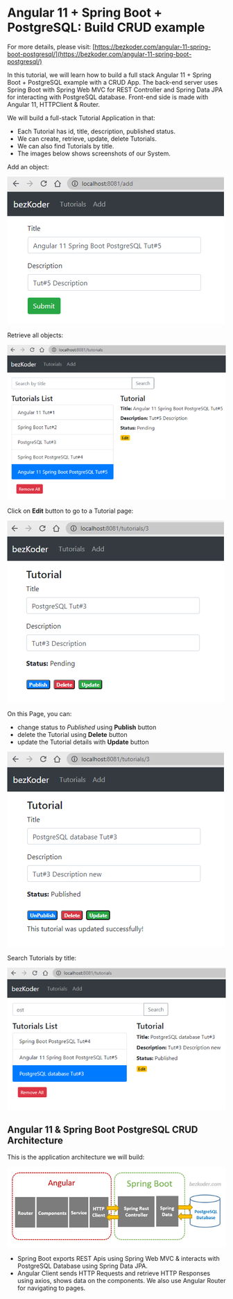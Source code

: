 # Angular 11 + Spring Boot + PostgreSQL: Build CRUD example

For more details, please visit:
[https://bezkoder.com/angular-11-spring-boot-postgresql/](https://bezkoder.com/angular-11-spring-boot-postgresql/)

In this tutorial, we will learn how to build a full stack Angular 11 + Spring Boot + PostgreSQL example with a CRUD App. The back-end server uses Spring Boot with Spring Web MVC for REST Controller and Spring Data JPA for interacting with PostgreSQL database. Front-end side is made with Angular 11, HTTPClient & Router.

We will build a full-stack Tutorial Application in that:

- Each Tutorial has id, title, description, published status.
- We can create, retrieve, update, delete Tutorials.
- We can also find Tutorials by title.
- The images below shows screenshots of our System.

Add an object:

![angular-11-spring-boot-postgresql-example-crud-create-tutorial](angular-11-spring-boot-postgresql-example-crud-create-tutorial.png)

Retrieve all objects:

![angular-11-spring-boot-postgresql-example-crud-retrieve-all-tutorial](angular-11-spring-boot-postgresql-example-crud-retrieve-all-tutorial.png)

Click on **Edit** button to go to a Tutorial page:

![angular-11-spring-boot-postgresql-example-crud-retrieve-one-tutorial](angular-11-spring-boot-postgresql-example-crud-retrieve-one-tutorial.png)

On this Page, you can:

- change status to *Published* using **Publish** button
- delete the Tutorial using **Delete** button
- update the Tutorial details with **Update** button

![angular-11-spring-boot-postgresql-example-crud-update-tutorial](angular-11-spring-boot-postgresql-example-crud-update-tutorial.png)

Search Tutorials by title:

![angular-11-spring-boot-postgresql-example-crud-search-tutorial](angular-11-spring-boot-postgresql-example-crud-search-tutorial.png)

## Angular 11 & Spring Boot PostgreSQL CRUD Architecture
This is the application architecture we will build:

![angular-11-spring-boot-postgresql-example-crud-architecture](angular-11-spring-boot-postgresql-example-crud-architecture.png)

- Spring Boot exports REST Apis using Spring Web MVC & interacts with PostgreSQL Database using Spring Data JPA.
- Angular Client sends HTTP Requests and retrieve HTTP Responses using axios, shows data on the components. We also use Angular Router for navigating to pages.

